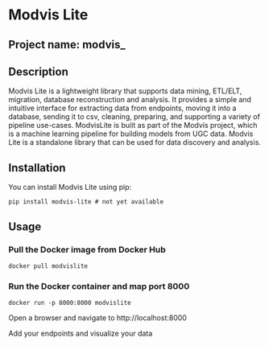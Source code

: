 # Modvis Lite
## Project name: modvis_
## Description
Modvis Lite is a lightweight library that supports data mining,
ETL/ELT, migration, database reconstruction and analysis. It provides
a simple and intuitive interface for extracting data from endpoints,
moving it into a database, sending it to csv, cleaning, preparing, and
supporting a variety of pipeline use-cases.
ModvisLite is built as part of the Modvis project, which
is a machine learning pipeline for building models from
UGC data. Modvis Lite is a standalone library that can be used
for data discovery and analysis.

## Installation
You can install Modvis Lite using pip:

    pip install modvis-lite # not yet available

## Usage

### Pull the Docker image from Docker Hub
    docker pull modvislite

### Run the Docker container and map port 8000
    docker run -p 8000:8000 modvislite

Open a browser and navigate to http://localhost:8000

Add your endpoints and visualize your data
